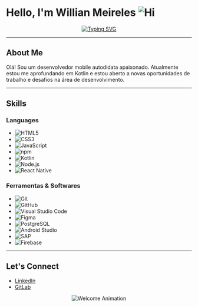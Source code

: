 # Hello, I'm Willian Meireles ![Hi](https://media.giphy.com/media/hvRJCLFzcasrR4ia7z/giphy.gif)

<p align="center">
  <a href="https://git.io/typing-svg">
    <img src="https://readme-typing-svg.demolab.com?font=Fira+Code&weight=600&pause=1000&center=true&vCenter=true&width=435&lines=Mobile+Developer;Software+Engineer" alt="Typing SVG" />
  </a>
</p>

---

## About Me

Olá! Sou um desenvolvedor mobile autodidata apaixonado. Atualmente estou me aprofundando em Kotlin e estou aberto a novas oportunidades de trabalho e desafios na área de desenvolvimento.

---

## Skills

### Languages
- ![HTML5](https://img.shields.io/badge/HTML5-E34F26?style=for-the-badge&logo=html5&logoColor=white)
- ![CSS3](https://img.shields.io/badge/CSS3-1572B6?style=for-the-badge&logo=css3&logoColor=white)
- ![JavaScript](https://img.shields.io/badge/JavaScript-323330?style=for-the-badge&logo=javascript&logoColor=F7DF1E)
- ![npm](https://img.shields.io/badge/npm-CB3837?style=for-the-badge&logo=npm&logoColor=white)
- ![Kotlin](https://img.shields.io/badge/Kotlin-0095D5?style=for-the-badge&logo=kotlin&logoColor=white)
- ![Node.js](https://img.shields.io/badge/Node.js-43853D?style=for-the-badge&logo=node.js&logoColor=white)
- ![React Native](https://img.shields.io/badge/React_Native-20232A?style=for-the-badge&logo=react&logoColor=61DAFB)

### Ferramentas & Softwares
- ![Git](https://img.shields.io/badge/git-%23F05033.svg?style=for-the-badge&logo=git&logoColor=white)
- ![GitHub](https://img.shields.io/badge/github-%23121011.svg?style=for-the-badge&logo=github&logoColor=white)
- ![Visual Studio Code](https://img.shields.io/badge/Visual%20Studio%20Code-0078d7.svg?style=for-the-badge&logo=visual-studio-code&logoColor=white)
- ![Figma](https://img.shields.io/badge/Figma-F24E1E?style=for-the-badge&logo=figma&logoColor=white)
- ![PostgreSQL](https://img.shields.io/badge/PostgreSQL-316192?style=for-the-badge&logo=postgresql&logoColor=white)
- ![Android Studio](https://img.shields.io/badge/Android_Studio-3DDC84?style=for-the-badge&logo=android-studio&logoColor=white)
- ![SAP](https://img.shields.io/badge/SAP-0FAAFF?style=for-the-badge&logo=sap&logoColor=white)
- ![Firebase](https://img.shields.io/badge/Firebase-039BE5?style=for-the-badge&logo=Firebase&logoColor=white)

---

## Let's Connect

- [LinkedIn](https://www.linkedin.com/in/willian-meireles-01b607194/)
- [GitLab](https://gitlab.com/wmeireles1)

<p align="center">
  <img src="https://user-images.githubusercontent.com/73097560/115834477-dbab4500-a447-11eb-908a-139a6edaec5c.gif" alt="Welcome Animation" style="max-width:100%;"/>
</p>
